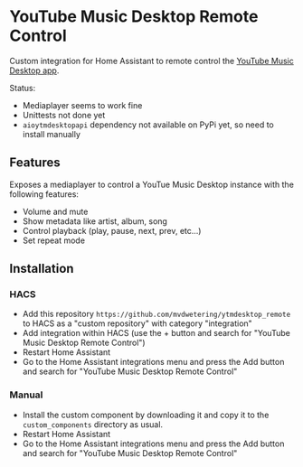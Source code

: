 # YouTube Music Desktop Remote Control

Custom integration for Home Assistant to remote control the [YouTube Music Desktop app](https://ytmdesktop.app/).

Status:

* Mediaplayer seems to work fine
* Unittests not done yet
* `aioytmdesktopapi` dependency not available on PyPi yet, so need to install manually

## Features

Exposes a mediaplayer to control a YouTue Music Desktop instance with the following features:

* Volume and mute
* Show metadata like artist, album, song
* Control playback (play, pause, next, prev, etc...)
* Set repeat mode

## Installation

### HACS

* Add this repository `https://github.com/mvdwetering/ytmdesktop_remote` to HACS as a "custom repository" with category "integration"
* Add integration within HACS (use the + button and search for "YouTube Music Desktop Remote Control")
* Restart Home Assistant
* Go to the Home Assistant integrations menu and press the Add button and search for "YouTube Music Desktop Remote Control"

### Manual

* Install the custom component by downloading it and copy it to the `custom_components` directory as usual.
* Restart Home Assistant
* Go to the Home Assistant integrations menu and press the Add button and search for "YouTube Music Desktop Remote Control"
